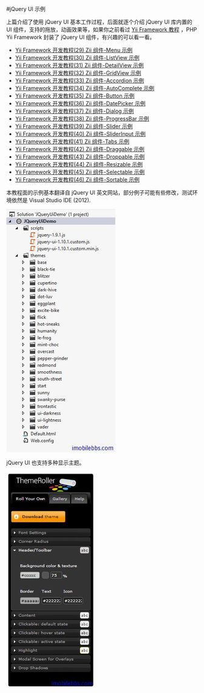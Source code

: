 #jQuery UI 示例

上篇介绍了使用 jQuery UI 基本工作过程，后面就逐个介绍 jQuery UI 库内置的 UI 组件，支持的拖放，动画效果等，如果你之前看过 [Yii Framework 教程](http://www.imobilebbs.com/wordpress/%e6%95%99%e7%a8%8b/yii-framework-%e5%bc%80%e5%8f%91%e6%95%99%e7%a8%8b) ，PHP Yii Framework 封装了 jQuery UI 组件，有兴趣的可以看一看。

- [Yii Framework 开发教程(29) Zii 组件-Menu 示例](http://www.imobilebbs.com/wordpress/archives/4063)
- [Yii Framework 开发教程(30) Zii 组件-ListView 示例](http://www.imobilebbs.com/wordpress/archives/4069)
- [Yii Framework 开发教程(31) Zii 组件-DetailView 示例](http://www.imobilebbs.com/wordpress/archives/4074)
- [Yii Framework 开发教程(32) Zii 组件-GridView 示例](http://www.imobilebbs.com/wordpress/archives/4079)
- [Yii Framework 开发教程(33) Zii 组件-Accordion 示例](http://www.imobilebbs.com/wordpress/archives/4085)
- [Yii Framework 开发教程(34) Zii 组件-AutoComplete 示例](http://www.imobilebbs.com/wordpress/archives/4090)
- [Yii Framework 开发教程(35) Zii 组件-Button 示例](http://www.imobilebbs.com/wordpress/archives/4095)
- [Yii Framework 开发教程(36) Zii 组件-DatePicker 示例](http://www.imobilebbs.com/wordpress/archives/4104)
- [Yii Framework 开发教程(37) Zii 组件-Dialog 示例](http://www.imobilebbs.com/wordpress/archives/4110)
- [Yii Framework 开发教程(38) Zii 组件-ProgressBar 示例](http://www.imobilebbs.com/wordpress/archives/4116)
- [Yii Framework 开发教程(39) Zii 组件-Slider 示例](http://www.imobilebbs.com/wordpress/archives/4121)
- [Yii Framework 开发教程(40) Zii 组件-SliderInput 示例](http://www.imobilebbs.com/wordpress/archives/4125)
- [Yii Framework 开发教程(41) Zii 组件-Tabs 示例](http://www.imobilebbs.com/wordpress/archives/4131)
- [Yii Framework 开发教程(42) Zii 组件-Draggable 示例](http://www.imobilebbs.com/wordpress/archives/4136)
- [Yii Framework 开发教程(43) Zii 组件-Droppable 示例](http://www.imobilebbs.com/wordpress/archives/4140)
- [Yii Framework 开发教程(44) Zii 组件-Resizable 示例](http://www.imobilebbs.com/wordpress/archives/4145)
- [Yii Framework 开发教程(45) Zii 组件-Selectable 示例](http://www.imobilebbs.com/wordpress/archives/4150)
- [Yii Framework 开发教程(46) Zii 组件-Sortable 示例](http://www.imobilebbs.com/wordpress/archives/4155)
 
本教程面的示例基本翻译自 jQuery UI 英文网站，部分例子可能有些修改，测试环境依然是 Visual Studio IDE (2012).

![](images/16.png)

jQuery UI 也支持多种显示主题。

![](images/17.png)

